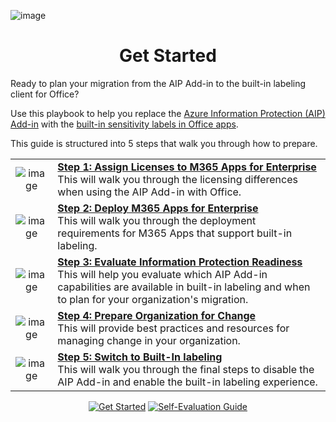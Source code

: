 ![image](https://user-images.githubusercontent.com/43501191/195114461-456f8bc4-6d42-4b71-9f31-5a7c4f17a3ac.png)

<h1 align="center">Get Started</h1>

Ready to plan your migration from the AIP Add-in to the built-in labeling client for Office?

Use this playbook to help you replace the [Azure Information Protection (AIP) Add-in](https://learn.microsoft.com/en-us/azure/information-protection/rms-client/use-client) with the [built-in sensitivity labels in Office apps](https://learn.microsoft.com/en-us/microsoft-365/compliance/sensitivity-labels-office-apps).

This guide is structured into 5 steps that walk you through how to prepare.

|  |  |
| :--: |  :-- |
| ![image](https://user-images.githubusercontent.com/43501191/195137301-503c202e-42a3-4b0d-9c92-b47815f6acef.png) | [**Step 1: Assign Licenses to M365 Apps for Enterprise**](AIP2MIPStep1.md) <br> This will walk you through the licensing differences when using the AIP Add-in with Office. |
| ![image](https://user-images.githubusercontent.com/43501191/195137381-6e411aaf-935b-4a45-a684-b93b736f11d5.png) | [**Step 2: Deploy M365 Apps for Enterprise**](AIP2MIPStep2.md) <br> This will walk you through the deployment requirements for M365 Apps that support built-in labeling. |
| ![image](https://user-images.githubusercontent.com/43501191/195137417-09a6f5c3-8735-436f-a804-129a853c63be.png) | [**Step 3: Evaluate Information Protection Readiness**](AIP2MIPStep3.md) <br> This will help you evaluate which AIP Add-in capabilities are available in built-in labeling and when to plan for your organization's migration. |
| ![image](https://user-images.githubusercontent.com/43501191/195137434-bbc1a484-dae5-43c8-8b7e-4567d1530e21.png) | [**Step 4: Prepare Organization for Change**](AIP2MIPStep4.md) <br> This will provide best practices and resources for managing change in your organization. |
| ![image](https://user-images.githubusercontent.com/43501191/195137451-ba59e661-1ef9-413b-a967-5c1db34dd696.png) | [**Step 5: Switch to Built-In labeling**](AIP2MIPStep5.md) <br> This will walk you through the final steps to disable the AIP Add-in and enable the built-in labeling experience.|


<p align="center">
<a href="AIP2MIPStep1.md" ><img src="https://user-images.githubusercontent.com/43501191/195101049-a43523c2-04b4-411a-b511-57ecb3a72484.png" alt="Get Started"/></a>
<a href="https://aka.ms/AIP2MIP/Guide/Evaluate" target="_blank"><img src="https://user-images.githubusercontent.com/43501191/195101782-871fda7c-d864-49d2-8f83-cd66d6cbffb0.png" alt="Self-Evaluation Guide"/></a>
</p>
